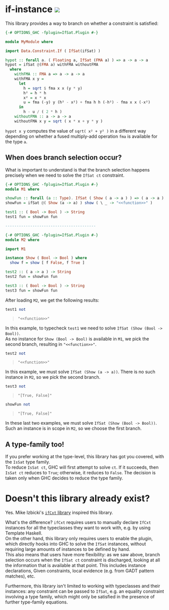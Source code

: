 # if-instance <a href="https://hackage.haskell.org/package/if-instance" alt="Hackage"><img src="https://img.shields.io/hackage/v/if-instance.svg" /></a>

This library provides a way to branch on whether a constraint is satisfied:

```haskell
{-# OPTIONS_GHC -fplugin=IfSat.Plugin #-}

module MyModule where

import Data.Constraint.If ( IfSat(ifSat) )

hypot :: forall a. ( Floating a, IfSat (FMA a) ) => a -> a -> a
hypot = ifSat @(FMA a) withFMA withoutFMA
  where
    withFMA :: FMA a => a -> a -> a
    withFMA x y =
      let
        h = sqrt $ fma x x (y * y)
        h² = h * h
        x² = x * x
        u = fma (-y) y (h² - x²) + fma h h (-h²) - fma x x (-x²)
      in
        h - u / ( 2 * h )
    withoutFMA :: a -> a -> a
    withoutFMA x y = sqrt ( x * x + y * y )
```

`hypot x y` computes the value of `sqrt( x² + y² )` in a different way
depending on whether a fused multiply-add operation `fma` is available
for the type `a`.

## When does branch selection occur?

What is important to understand is that the branch selection happens
precisely when we need to solve the `IfSat ct` constraint.

```haskell
{-# OPTIONS_GHC -fplugin=IfSat.Plugin #-}
module M1 where

showFun :: forall (a :: Type). IfSat ( Show ( a -> a ) ) => ( a -> a ) -> String
showFun = ifSat @( Show (a -> a) ) show ( \ _ -> "<<function>>" )

test1 :: ( Bool -> Bool ) -> String
test1 fun = showFun fun

----------------------------------------

{-# OPTIONS_GHC -fplugin=IfSat.Plugin #-}
module M2 where

import M1

instance Show ( Bool -> Bool ) where
  show f = show [ f False, f True ]

test2 :: ( a -> a ) -> String
test2 fun = showFun fun

test3 :: ( Bool -> Bool ) -> String
test3 fun = showFun fun
```

After loading `M2`, we get the following results:

```haskell
test1 not
```
> `"<<function>>"`

In this example, to typecheck `test1` we need to solve `IfSat (Show (Bool -> Bool))`.  
As no instance for `Show (Bool -> Bool)` is available in `M1`, we pick the second branch,
resulting in `"<<function>>"`.

```haskell
test2 not
```
> `"<<function>>"`

In this example, we must solve `IfSat (Show (a -> a))`. There is no such instance in `M2`,
so we pick the second branch.

```haskell
test3 not
```
> `"[True, False]"`

```haskell
showFun not
```
> `"[True, False]"`

In these last two examples, we must solve `IfSat (Show (Bool -> Bool))`.
Such an instance is in scope in `M2`, so we choose the first branch.

## A type-family too!

If you prefer working at the type-level, this library has got you covered, with the `IsSat` type family.  
To reduce `IsSat ct`, GHC will first attempt to solve `ct`. If it succeeds, then `IsSat ct` reduces to `True`;
otherwise, it reduces to `False`. The decision is taken only when GHC decides to reduce the type family.

# Doesn't this library already exist?

Yes. Mike Izbicki's [`ifCxt` library](https://github.com/mikeizbicki/ifcxt) inspired this library.

What's the difference? `ifCxt` requires users to manually declare `IfCxt` instances
for all the typeclasses they want to work with, e.g. by using Template Haskell.  
On the other hand, this library only requires users to enable the plugin,
which directly hooks into GHC to solve the `IfSat` instances, without requiring
large amounts of instances to be defined by hand.  
This also means that users have more flexibility: as we saw above, branch selection occurs
when the `IfSat ct` constraint is discharged, looking at all the information
that is available at that point. This includes instance declarations,
Given constraints, local evidence (e.g. from GADT pattern matches), etc.

Furthermore, this library isn't limited to working with typeclasses and their instances: any constraint
can be passed to `IfSat`, e.g. an equality constraint involving a type family, which might only be satisfied
in the presence of further type-family equations.
